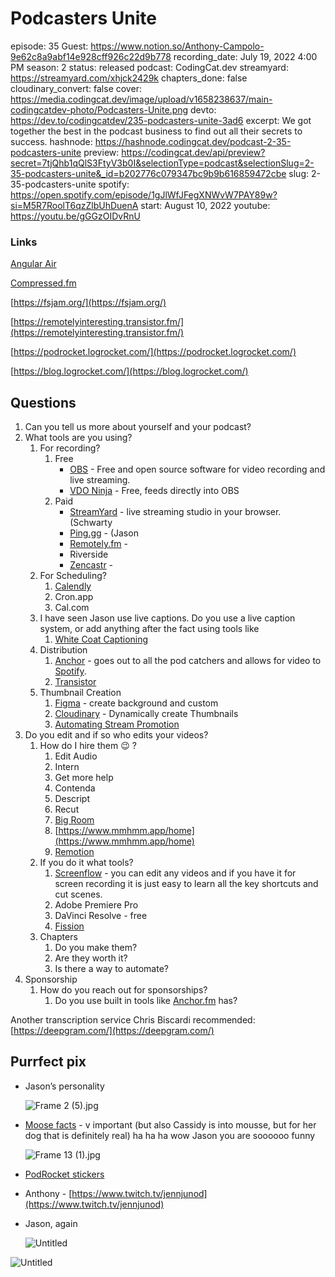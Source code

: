 # Podcasters Unite

episode: 35
Guest: https://www.notion.so/Anthony-Campolo-9e62c8a9abf14e928cff926c22d9b778
recording_date: July 19, 2022 4:00 PM
season: 2
status: released
podcast: CodingCat.dev
streamyard: https://streamyard.com/xhjck2429k
chapters_done: false
cloudinary_convert: false
cover: https://media.codingcat.dev/image/upload/v1658238637/main-codingcatdev-photo/Podcasters-Unite.png
devto: https://dev.to/codingcatdev/235-podcasters-unite-3ad6
excerpt: We got together the best in the podcast business to find out all their secrets to success.
hashnode: https://hashnode.codingcat.dev/podcast-2-35-podcasters-unite
preview: https://codingcat.dev/api/preview?secret=7tjQhb1qQlS3FtyV3b0I&selectionType=podcast&selectionSlug=2-35-podcasters-unite&_id=b202776c079347bc9b9b616859472cbe
slug: 2-35-podcasters-unite
spotify: https://open.spotify.com/episode/1gJlWfJFegXNWvW7PAY89w?si=M5R7RoolT6qzZlbUhDuenA
start: August 10, 2022
youtube: https://youtu.be/gGGzOIDvRnU

### Links

[Angular Air](https://angularair.com/)

[Compressed.fm](https://www.compressed.fm/)

[https://fsjam.org/](https://fsjam.org/)

[https://remotelyinteresting.transistor.fm/](https://remotelyinteresting.transistor.fm/)

[https://podrocket.logrocket.com/](https://podrocket.logrocket.com/)

[https://blog.logrocket.com/](https://blog.logrocket.com/)

## Questions

1. Can you tell us more about yourself and your podcast?
2. What tools are you using?
    1. For recording?
        1. Free
            - [OBS](https://obsproject.com/) - Free and open source software for video recording and live streaming.
            - [VDO Ninja](https://vdo.ninja/) - Free, feeds directly into OBS
        2. Paid
            - [StreamYard](https://streamyard.com/) - live streaming studio in your browser. (Schwarty
            - [Ping.gg](https://ping.gg/) - (Jason
            - [Remotely.fm](https://remotely.fm/) -
            - Riverside
            - [Zencastr](https://zencastr.com/) -
    2. For Scheduling?
        1. [Calendly](https://calendly.com/)
        2. Cron.app
        3. Cal.com
    3. I have seen Jason use live captions. Do you use a live caption system, or add anything after the fact using tools like 
        1. [White Coat Captioning](https://whitecoatcaptioning.com/)
    4. Distribution
        1. [Anchor](https://anchor.fm/) - goes out to all the pod catchers and allows for video to [Spotify](https://spotify.com).
        2. [Transistor](https://transistor.fm/)
    5. Thumbnail Creation
        1. [Figma](https://www.figma.com/) - create background and custom
        2. [Cloudinary](https://cloudinary.com/) - Dynamically create Thumbnails
        3. [Automating Stream Promotion](https://theworst.dev/automating-stream-promotion)
3. Do you edit and if so who edits your videos?
    1. How do I hire them 😉 ?
        1. Edit Audio
        2. Intern
        3. Get more help
        4. Contenda
        5. Descript
        6. Recut
        7. [Big Room](https://www.bigroom.tv/)
        8. [https://www.mmhmm.app/home](https://www.mmhmm.app/home)
        9. [Remotion](https://www.remotion.dev/)
    2. If you do it what tools?
        1. [Screenflow](https://www.telestream.net/screenflow/) - you can edit any videos and if you have it for screen recording it is just easy to learn all the key shortcuts and cut scenes.
        2. Adobe Premiere Pro
        3. DaVinci Resolve - free
        4. [Fission](https://rogueamoeba.com/fission/)
    3. Chapters
        1. Do you make them?
        2. Are they worth it?
        3. Is there a way to automate?
4. Sponsorship
    1. How do you reach out for sponsorships?
        1. Do you use built in tools like [Anchor.fm](http://Anchor.fm) has?

Another transcription service Chris Biscardi recommended: [https://deepgram.com/](https://deepgram.com/)

## Purrfect pix

- Jason’s personality
    
    ![Frame 2 (5).jpg](https://media.codingcat.dev/image/upload/v1659489671/main-codingcatdev-photo/b7efa0d3-6095-4b04-857a-2d0b9280a00d.jpg)
    
- [Moose facts](https://dev.to/cassidoo/moose-facts-1l9j) - v important (but also Cassidy is into mousse, but for her dog that is definitely real) ha ha ha wow Jason you are soooooo funny
    
    ![Frame 13 (1).jpg](https://media.codingcat.dev/image/upload/v1659489670/main-codingcatdev-photo/da989ef4-74f2-47ae-bc32-286da0a71729.jpg)
    
- [PodRocket stickers](https://podrocket.logrocket.com/get-podrocket-stickers)
- Anthony - [https://www.twitch.tv/jennjunod](https://www.twitch.tv/jennjunod)
- Jason, again
    
    ![Untitled](https://media.codingcat.dev/image/upload/v1659489671/main-codingcatdev-photo/b65d702d-09ea-46ee-acd3-45d291e756ac.png)
    

![Untitled](https://media.codingcat.dev/image/upload/v1659489671/main-codingcatdev-photo/d05ce00c-1c28-477c-b9c1-5d1e09bcf4ea.png)